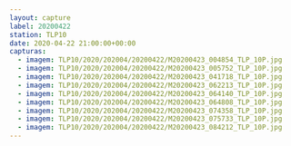 ```yaml
---
layout: capture
label: 20200422
station: TLP10
date: 2020-04-22 21:00:00+00:00
capturas:
  - imagem: TLP10/2020/202004/20200422/M20200423_004854_TLP_10P.jpg
  - imagem: TLP10/2020/202004/20200422/M20200423_005752_TLP_10P.jpg
  - imagem: TLP10/2020/202004/20200422/M20200423_041718_TLP_10P.jpg
  - imagem: TLP10/2020/202004/20200422/M20200423_062213_TLP_10P.jpg
  - imagem: TLP10/2020/202004/20200422/M20200423_064140_TLP_10P.jpg
  - imagem: TLP10/2020/202004/20200422/M20200423_064808_TLP_10P.jpg
  - imagem: TLP10/2020/202004/20200422/M20200423_074358_TLP_10P.jpg
  - imagem: TLP10/2020/202004/20200422/M20200423_075733_TLP_10P.jpg
  - imagem: TLP10/2020/202004/20200422/M20200423_084212_TLP_10P.jpg
---
```

